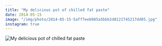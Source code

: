 ```yaml
---
title: "My delicious pot of chilled fat paste"
date: 2014-05-15
image: "/img/photo/2014-05-15-5aff7eeb985a5bbb2d8121745217dd05.jpg"
instagram: true
---
```


![My delicious pot of chilled fat paste](/img/photo/2014-05-15-5aff7eeb985a5bbb2d8121745217dd05.jpg)
